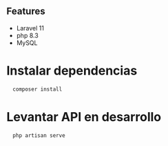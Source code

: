 
## Features

- Laravel 11
- php 8.3
- MySQL


# Instalar dependencias
```bash
  composer install
```

# Levantar API en desarrollo
```bash
  php artisan serve
```

